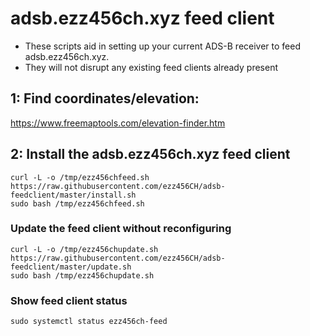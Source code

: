 # adsb.ezz456ch.xyz feed client

- These scripts aid in setting up your current ADS-B receiver to feed adsb.ezz456ch.xyz.
- They will not disrupt any existing feed clients already present

## 1: Find coordinates/elevation:

<https://www.freemaptools.com/elevation-finder.htm>

## 2: Install the adsb.ezz456ch.xyz feed client

```
curl -L -o /tmp/ezz456chfeed.sh https://raw.githubusercontent.com/ezz456CH/adsb-feedclient/master/install.sh
sudo bash /tmp/ezz456chfeed.sh
```

### Update the feed client without reconfiguring

```
curl -L -o /tmp/ezz456chupdate.sh https://raw.githubusercontent.com/ezz456CH/adsb-feedclient/master/update.sh
sudo bash /tmp/ezz456chupdate.sh
```

### Show feed client status

```
sudo systemctl status ezz456ch-feed
```
